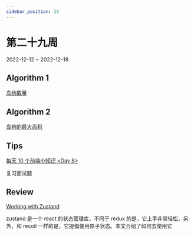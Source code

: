 ```yaml
---
sidebar_position: 29
---
```


# 第二十九周

2022-12-12 ~ 2022-12-18

## Algorithm 1

[岛屿数量](/leetcode/number-of-islands/)

## Algorithm 2

[岛屿的最大面积](/leetcode/max-area-of-island/)

## Tips

[每天 10 个前端小知识 <Day 8\>](https://juejin.cn/post/7130554513575903268)

复习面试题

## Review

[Working with Zustand](https://tkdodo.eu/blog/working-with-zustand)

zustand 是一个 react 的状态管理库，不同于 redux 的是，它上手非常轻松，另外，和 recoil 一样的是，它提倡使用原子状态。本文介绍了如何去使用它
